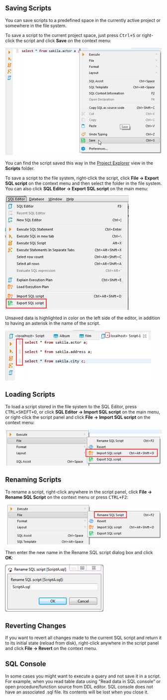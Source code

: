 ## Saving Scripts
You can save scripts to a predefined space in the currently active project or somewhere in the file system.

To save a script to the current project space, just press <kbd>Ctrl+S</kbd> or right-click the script and click **Save** on the context menu:

![](images/ug/Save-Script.png)

You can find the script saved this way in the [Project Explorer](Project-Explorer) view in the **Scripts** folder.

To save a script to the file system, right-click the script, click **File -> Export SQL script** on the context menu and then select the folder in the file system.
You can also click **SQL Editor -> Export SQL script** on the main menu:

![](images/ug/Save-script-to-file.png)

Unsaved data is highlighted in color on the left side of the editor, in addition to having an asterisk in the name of the script.

![](images/ug/Script-changes.png)

## Loading Scripts
To load a script stored in the file system to the SQL Editor, press <kbd>CTRL+SHIFT+O</kbd>, or click **SQL Editor -> Import SQL script** on the main menu, or right-click the script panel and click **File -> Import SQL script** on the context menu:

![](images/ug/Load-script.png)

## Renaming Scripts
To rename a script, right-click anywhere in the script panel, click **File -> Rename SQL Script** on the context menu or press <kbd>CTRL+F2</kbd>:

![](images/ug/Rename-script.png)

Then enter the new name in the Rename SQL script dialog box and click **OK**:

![](images/ug/Rename-script-dialog.png)

## Reverting Changes
If you want to revert all changes made to the current SQL script and return it to its initial state (reload from disk), right-click anywhere in the script panel and click **File -> Revert** on the context menu. 

## SQL Console
In some cases you might want to execute a query and not save it in a script. For example, when you read table data using "Read data in SQL console" or open procedure/function source from DDL editor.
SQL console does not have an associated .sql file. Its contents will be lost when you close it.
